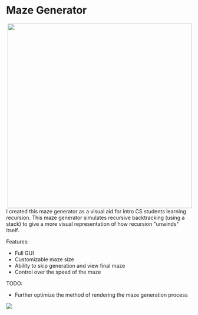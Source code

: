 # Maze Generator

<img src="https://user-images.githubusercontent.com/33639246/111559426-bbec7700-874d-11eb-8954-24886dc54880.JPG" align="right" height="500px">

I created this maze generator as a visual aid for intro CS students learning recursion. 
This maze generator simulates recursive backtracking (using a stack) to give a more visual 
representation of how recursion "unwinds" itself.




  Features:
  - Full GUI
  - Customizable maze size
  - Ability to skip generation and view final maze
  - Control over the speed of the maze

TODO:
  - Further optimize the method of rendering the maze generation process


<img src="https://user-images.githubusercontent.com/33639246/111560518-e17a8000-874f-11eb-96b1-5c9d20eeb9e0.JPG" align="center">
